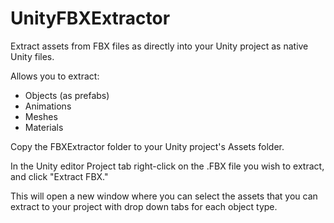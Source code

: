 # UnityFBXExtractor
Extract assets from FBX files as directly into your Unity project as native Unity files.

Allows you to extract:
- Objects (as prefabs)
- Animations
- Meshes
- Materials

Copy the FBXExtractor folder to your Unity project's Assets folder.

In the Unity editor Project tab right-click on the .FBX file you wish to extract, and click "Extract FBX."

This will open a new window where you can select the assets that you can extract to your project with drop down tabs for each object type.
